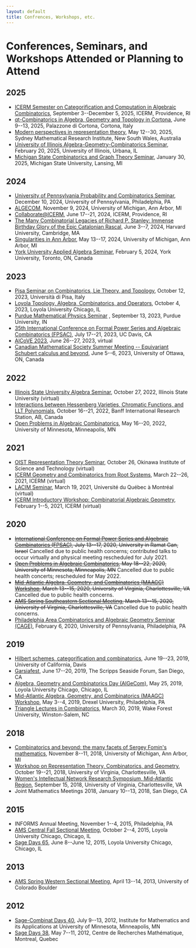 ```yaml
---
layout: default
title: Confrences, Workshops, etc.
---
```

Conferences, Seminars, and Workshops Attended or Planning to Attend
===

2025
----
* [ICERM Semester on Categorification and Computation in Algebraic Combinatorics](https://icerm.brown.edu/program/semester_program/sp-f25), September 3--December 5, 2025, ICERM, Providence, RI
* [qt-Combinatorics in Algebra, Geometry and Topology in Cortona](https://qtcombinatoricsincortona.ulb.be/), June 9--13, 2025, Palazzone di Cortona, Cortona, Italy
* [Modern perspectives in representation theory](https://sites.google.com/view/mod-perspect-representation/home), May 12--30, 2025, Sydney Mathematical Research Institute, New South Wales, Australia
* [University of Illinois Algebra-Geometry-Combinatorics Seminar](https://andyhardt.github.io/AGC/AGCSpring2025.html), February 20, 2025, University of Illinois, Urbana, IL
* [Michigan State Combinatorics and Graph Theory Seminar](https://users.math.msu.edu/group/combinatorics-graph-theory-seminar/), January 30, 2025, Michigan State University, Lansing, MI

2024
----
* [University of Pennsylvania Probability and Combinatorics Seminar](https://www.math.upenn.edu/events/walk-through-zoo-shuffle-theorems), December 10, 2024, University of Pennsylvania, Philadelphia, PA
* [ALGECOM](https://sites.google.com/view/algecom-main/algecom-xxiiii), November 9, 2024, University of Michigan, Ann Arbor, MI
* [Collaborate@ICERM](https://icerm.brown.edu/collaborate/), June 17--21, 2024, ICERM, Providence, RI
* [The Many Combinatorial Legacies of Richard P. Stanley: Immense Birthday Glory of the Epic Catalonian Rascal](https://live-hu-math.pantheonsite.io/event/math-conference-honoring-richard-p-stanley/), June 3--7, 2024, Harvard University, Cambridge, MA
* [Singularities in Ann Arbor](https://sites.google.com/view/singularitiesinaa), May 13--17, 2024, University of Michigan, Ann Arbor, MI
* [York University Applied Algebra Seminar](https://garsia.math.yorku.ca/seminar/algebra.html), February 5, 2024, York University, Toronto, ON, Canada

2023
----
* [Pisa Seminar on Combinatorics, Lie Theory, and Topology](https://www.dm.unipi.it/eventi/tba-george-h-seelinger-university-of-michigan/), October 12, 2023, Università di Pisa, Italy 
* [Loyola Topology, Algebra, Combinatorics, and Operators](http://gauss.math.luc.edu/algcomb/), October 4, 2023, Loyola University Chicago, IL
* [Purdue Mathematical Physics Seminar](https://www.math.purdue.edu/~ebkaufma/seminar.html) , September 13, 2023, Purdue University, IN
* [35th International Conference on Formal Power Series and Algebraic Combinatorics (FPSAC)](http://fpsac23.math.ucdavis.edu/), July 17--21, 2023, UC Davis, CA
* [AlCoVE 2023](https://www.math.uwaterloo.ca/~opecheni/alcove2023.htm), June 26--27, 2023, virtual
* [Canadian Mathematical Society Summer Meeting -- Equivariant Schubert calculus and beyond](https://kirillmath.ca/workshop/), June 5--6, 2023, University of Ottawa, ON, Canada

2022
----
* [Illinois State University Algebra Seminar](https://math.illinoisstate.edu/events/algebra_seminar/), October 27, 2022, Illinois State University (virtual)
* [Interactions between Hessenberg Varieties, Chromatic Functions, and LLT Polynomials](https://www.birs.ca/events/2022/5-day-workshops/22w5143), October 16--21, 2022, Banff International Research Station, AB, Canada 
* [Open Problems in Algebraic Combinatorics](http://www-users.math.umn.edu/~shopkins/OPAC/opac.html#), May 16--20, 2022, University of Minnesota, Minneapolis, MN


2021
----
* [OIST Representation Theory Seminar](https://groups.oist.jp/representations/seminars), October 26, Okinawa Institute of Science and Technology (virtual)
* [ICERM Geometry and Combinatorics from Root Systems](https://icerm.brown.edu/programs/sp-s21/w3/), March 22--26, 2021, ICERM (virtual)
* [LACIM Seminar](https://lacim.uqam.ca/event/george-seelinger-k-theoretic-catalan/), March 19, 2021, Université du Québec à Montréal (virtual)
* [ICERM Introductory Workshop: Combinatorial Algebraic Geometry](https://icerm.brown.edu/programs/sp-s21/w1/), February 1--5, 2021, ICERM (virtual)

2020
----
* ~~[International Conference on Formal Power Series and Algebraic Combinatorics (FPSAC)](https://fpsac2020.math.biu.ac.il/), July 13--17, 2020, University in Ramat Gan, Israel~~ Cancelled due to public health concerns; contributed talks to occur virtually and physical meeting rescheduled for July 2021.
* ~~[Open Problems in Algebraic Combinatorics](http://www-users.math.umn.edu/~shopkins/OPAC/opac.html#), May 18--22, 2020, University of Minnesota, Minneapolis, MN~~ Cancelled due to public health concerts; rescheduled for May 2022.
* ~~[Mid-Atlantic Algebra, Geometry, and Combinatorics (MAAGC) Workshop](http://www.maagc.info/virginia-2020), March 13--15, 2020, University of Virginia, Charlottesville, VA~~ Cancelled due to public health concerns.
* ~~[AMS Spring Southeastern Sectional Meeting](https://www.ams.org/meetings/sectional/2273_program.html), March 13--15, 2020, University of Virginia, Charlottesville, VA~~ Cancelled due to public health concerns.
* [Philadelphia Area Combinatorics and Algebraic Geometry Seminar (CAGE)](https://www.math.upenn.edu/events/k-theoretic-catalan-functions), February 6, 2020, University of Pennsylvania, Philadelphia, PA

2019
----
* [Hilbert schemes, categorification and combinatorics](https://www.math.ucdavis.edu/~egorskiy/FRGconf/), June 19--23, 2019, University of California, Davis
* [Garsiafest](https://sites.google.com/view/garsiafest/), June 17--20, 2019, The Scripps Seaside Forum, San Diego, CA
* [Algebra, Geometry and Combinatorics Day (AlGeCom)](https://sites.google.com/site/algecomday/algecom-xvii), May 25, 2019, Loyola University Chicago, Chicago, IL
* [Mid-Atlantic Algebra, Geometry, and Combinatorics (MAAGC) Workshop](http://www.maagc.info/philadelphia-2019), May 3--4, 2019, Drexel University, Philadelphia, PA
* [Triangle Lectures in Combinatorics](https://wp.math.ncsu.edu/tlc/), March 30, 2019, Wake Forest University, Winston-Salem, NC

2018
----
* [Combinatorics and beyond: the many facets of Sergey Fomin's mathematics](https://math.berkeley.edu/~williams/FominFest), November 8--11, 2018, University of Michigan, Ann Arbor, MI
* [Workshop on Representation Theory, Combinatorics, and Geometry](http://math.virginia.edu/ims/workshop-fall-2018/schedule/), October 19--21, 2018, University of Virginia, Charlottesville, VA
* [Women's Intellectual Network Research Symposium, Mid-Atlantic Region](http://www.people.virginia.edu/~sm4cw/WINRS.html), September 15, 2018, University of Virginia, Charlottesville, VA
* Joint Mathematics Meetings 2018, January 10--13, 2018, San Diego, CA

2015
----
* INFORMS Annual Meeting, November 1--4, 2015, Philadelphia, PA
* [AMS Central Fall Sectional Meeting](http://www.ams.org/meetings/sectional/2219_program.html), October 2--4, 2015, Loyola University Chicago, Chicago, IL
* [Sage Days 65](http://gauss.math.luc.edu/sagedays/), June 8--June 12, 2015, Loyola University Chicago, Chicago, IL

2013
----
* [AMS Spring Western Sectional Meeting](http://www.ams.org/meetings/sectional/2210_program.html), April 13--14, 2013, University of Colorado Boulder

2012
----
* [Sage-Combinat Days 40](http://www.ima.umn.edu/2011-2012/SW7.9-13.12/), July 9--13, 2012, Institute for Mathematics and its Applications at University of Minnesota, Minneapolis, MN
* [Sage Days 38](https://wiki.sagemath.org/days38), May 7--11, 2012, Centre de Recherches Math&eacute;matique, Montreal, Quebec
